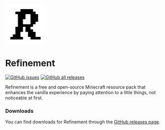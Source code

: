[![Project icon](https://raw.githubusercontent.com/wolex9/refinement/main/pack.png)](#/)

# Refinement

[![GitHub issues](https://img.shields.io/github/issues/wolex9/refinement)](https://github.com/wolex9/refinement/issues)
[![GitHub all releases](https://img.shields.io/github/downloads/wolex9/refinement/total)](https://github.com/wolex9/refinement/releases)

Refinement is a free and open-source Minecraft resource pack that enhances the vanilla experience by paying attention to a little things, not noticeable at first.

### Downloads

You can find downloads for Refinement through the [GitHub releases page](https://github.com/wolex9/refinement/releases).